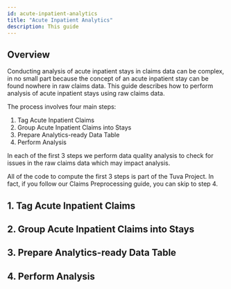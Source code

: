 ```yaml
---
id: acute-inpatient-analytics
title: "Acute Inpatient Analytics"
description: This guide
---
```


## Overview

Conducting analysis of acute inpatient stays in claims data can be complex, in no small part because the concept of an acute inpatient stay can be found nowhere in raw claims data.  This guide describes how to perform analysis of acute inpatient stays using raw claims data.

The process involves four main steps:

1. Tag Acute Inpatient Claims
2. Group Acute Inpatient Claims into Stays
3. Prepare Analytics-ready Data Table
4. Perform Analysis

In each of the first 3 steps we perform data quality analysis to check for issues in the raw claims data which may impact analysis.

All of the code to compute the first 3 steps is part of the Tuva Project.  In fact, if you follow our Claims Preprocessing guide, you can skip to step 4.

## 1. Tag Acute Inpatient Claims

## 2. Group Acute Inpatient Claims into Stays

## 3. Prepare Analytics-ready Data Table

## 4. Perform Analysis